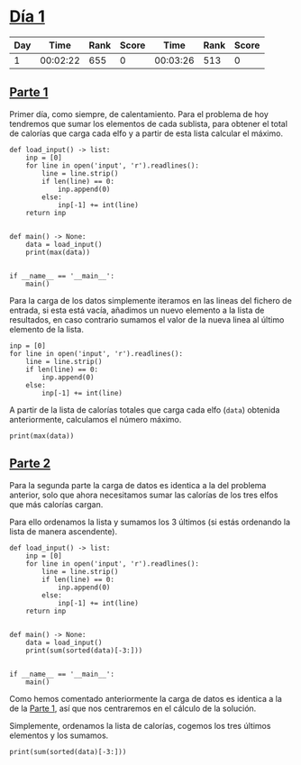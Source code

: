 
# [Día 1](./)

| Day | Time     | Rank | Score | Time     | Rank | Score |
|-----|----------|------|-------|----------|------|-------|
| 1   | 00:02:22 |  655 | 0     | 00:03:26 | 513  | 0     |

## [Parte 1](./Sol1.py)

Primer día, como siempre, de calentamiento. Para el problema de hoy tendremos
que sumar los elementos de cada sublista, para obtener el total de calorías que
carga cada elfo y a partir de esta lista calcular el máximo.

```python3
def load_input() -> list:
    inp = [0]
    for line in open('input', 'r').readlines():
        line = line.strip()
        if len(line) == 0:
            inp.append(0)
        else:
            inp[-1] += int(line)
    return inp


def main() -> None:
    data = load_input()
    print(max(data))


if __name__ == '__main__':
    main()
```

Para la carga de los datos simplemente iteramos en las lineas del fichero de 
entrada, si esta está vacía, añadimos un nuevo elemento a la lista de resultados, 
en caso contrario sumamos el valor de la nueva linea al último elemento de la lista.

```python3
inp = [0]
for line in open('input', 'r').readlines():
    line = line.strip()
    if len(line) == 0:
        inp.append(0)
    else:
        inp[-1] += int(line)
```

A partir de la lista de calorías totales que carga cada elfo (`data`) obtenida
anteriormente, calculamos el número máximo.

```python3
print(max(data))
```

## [Parte 2](./Sol2.py)

Para la segunda parte la carga de datos es identica a la del problema anterior,
solo que ahora necesitamos sumar las calorías de los tres elfos que más calorías
cargan.

Para ello ordenamos la lista y sumamos los 3 últimos (si estás ordenando la lista
de manera ascendente).


```python3
def load_input() -> list:
    inp = [0]
    for line in open('input', 'r').readlines():
        line = line.strip()
        if len(line) == 0:
            inp.append(0)
        else:
            inp[-1] += int(line)
    return inp


def main() -> None:
    data = load_input()
    print(sum(sorted(data)[-3:]))


if __name__ == '__main__':
    main()
```

Como hemos comentado anteriormente la carga de datos es identica a la de la
[Parte 1](#parte-1), así que nos centraremos en el cálculo de la solución.

Simplemente, ordenamos la lista de calorías, cogemos los tres últimos elementos
y los sumamos.

```python3
print(sum(sorted(data)[-3:]))
```

